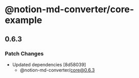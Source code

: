 # @notion-md-converter/core-example

## 0.6.3

### Patch Changes

- Updated dependencies [8d58039]
  - @notion-md-converter/core@0.6.3
